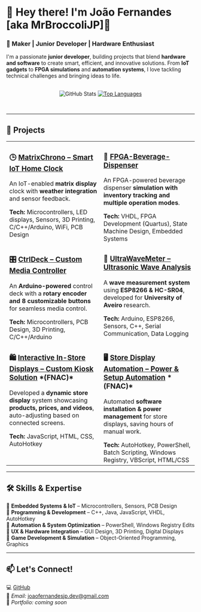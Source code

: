 # 👋 Hey there! I'm João Fernandes [aka MrBroccoliJP]🌱  

### 🚀 Maker | Junior Developer | Hardware Enthusiast  

I'm a passionate **junior developer**, building projects that blend **hardware and software** to create smart, efficient, and innovative solutions. From **IoT gadgets** to **FPGA simulations** and **automation systems**, I love tackling technical challenges and bringing ideas to life.  
<br>
<center>

![GitHub Stats](https://github-readme-stats.vercel.app/api?username=MrBroccoliJP&show_icons=true&layout=compact&theme=vision-friendly-dark&rank_icon=github)
[![Top Languages](https://github-readme-stats.vercel.app/api/top-langs/?username=MrBroccoliJP&layout=compact&theme=vision-friendly-dark)](https://github.com/anuraghazra/github-readme-stats)

</center>

<br>

---

## 🔧 **Projects**  

<table>
  <tr>
    <td width="50%" valign="top">
      <h3>🕒 <a href="https://github.com/MrBroccoliJP/MatrixChrono">MatrixChrono – Smart IoT Home Clock</a></h3>
      <p>An IoT-enabled <b>matrix display</b> clock with <b>weather integration</b> and sensor feedback.</p>
      <b>Tech:</b> Microcontrollers, LED displays, Sensors, 3D Printing, C/C++/Arduino, WiFi, PCB Design
    </td>
    <td width="50%" valign="top">
      <h3>🥤 <a href="https://github.com/MrBroccoliJP/FPGA-Beverage-Dispenser">FPGA-Beverage-Dispenser</a></h3>
      <p>An FPGA-powered beverage dispenser <b>simulation with inventory tracking and multiple operation modes</b>.</p>
      <b>Tech:</b> VHDL, FPGA Development (Quartus), State Machine Design, Embedded Systems
    </td>
  </tr>
  <tr>
    <td width="50%" valign="top">
      <h3>🎛 <a href="https://github.com/MrBroccoliJP/CtrlDeck">CtrlDeck – Custom Media Controller</a></h3>
      <p>An <b>Arduino-powered</b> control deck with a <b>rotary encoder and 8 customizable buttons</b> for seamless media control.</p>
      <b>Tech:</b> Microcontrollers, PCB Design, 3D Printing, C/C++/Arduino
    </td>
    <td width="50%" valign="top">
      <h3>🌊 <a href="https://github.com/MrBroccoliJP/UltraWaveMeter">UltraWaveMeter – Ultrasonic Wave Analysis</a></h3>
      <p>A <b>wave measurement system</b> using <b>ESP8266 & HC-SR04</b>, developed for <b>University of Aveiro</b> research.</p>
      <b>Tech:</b> Arduino, ESP8266, Sensors, C++, Serial Communication, Data Logging
    </td>
  </tr>
  <tr>
    <td width="50%" valign="top">
      <h3>🛍 <a href="#">Interactive In-Store Displays – Custom Kiosk Solution</a> *(FNAC)*</h3>
      <p>Developed a <b>dynamic store display</b> system showcasing <b>products, prices, and videos</b>, auto-adjusting based on connected screens.</p>
      <b>Tech:</b> JavaScript, HTML, CSS, AutoHotkey
    </td>
    <td width="50%" valign="top">
      <h3>🖥 <a href="#">Store Display Automation – Power & Setup Automation</a> *(FNAC)*</h3>
      <p>Automated <b>software installation & power management</b> for store displays, saving hours of manual work.</p>
      <b>Tech:</b> AutoHotkey, PowerShell, Batch Scripting, Windows Registry, VBScript, HTML/CSS
    </td>
  </tr>
</table>


---
## 🛠 **Skills & Expertise**  

🔹 **Embedded Systems & IoT** – Microcontrollers, Sensors, PCB Design  
🔹 **Programming & Development** – C++, Java, JavaScript, VHDL, AutoHotkey  
🔹 **Automation & System Optimization** – PowerShell, Windows Registry Edits  
🔹 **UX & Hardware Integration** – GUI Design, 3D Printing, Digital Displays  
🔹 **Game Development & Simulation** – Object-Oriented Programming, Graphics  

---

## 📫 **Let's Connect!**  

💻 [GitHub](https://github.com/MrBroccoliJP)  
📧 *Email:* joaofernandesjp.dev@gmail.com  
🔗 *Portfolio:* *coming soon*
